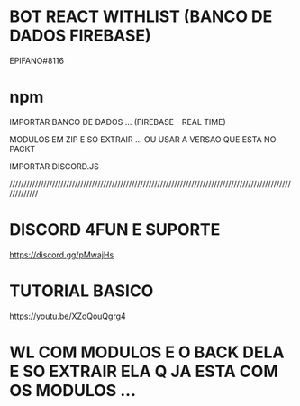 # BOT REACT WITHLIST (BANCO DE DADOS FIREBASE)

EPIFANO#8116


# npm 
IMPORTAR BANCO DE DADOS ... (FIREBASE - REAL TIME)

MODULOS EM ZIP E SO EXTRAIR ... OU USAR A VERSAO QUE ESTA NO PACKT

IMPORTAR DISCORD.JS


/////////////////////////////////////////////////////////////////////////////////////////////////////////////

# DISCORD 4FUN E SUPORTE

https://discord.gg/pMwajHs


# TUTORIAL BASICO

https://youtu.be/XZoQouQgrg4


# WL COM MODULOS E O BACK DELA E SO EXTRAIR ELA Q JA ESTA COM OS MODULOS ...
